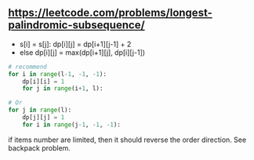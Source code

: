 ## https://leetcode.com/problems/longest-palindromic-subsequence/

- s[i] = s[j]: dp[i][j] = dp[i+1][j-1] + 2
- else dp[i][j] = max(dp[i+1][j], dp[i][j-1])

```python
# recommend
for i in range(l-1, -1, -1):
    dp[i][i] = 1
    for j in range(i+1, l):

# Or
for j in range(l):
    dp[j][j] = 1
    for i in range(j-1, -1, -1):
```

if items number are limited, then it should reverse the order direction. See backpack problem.
